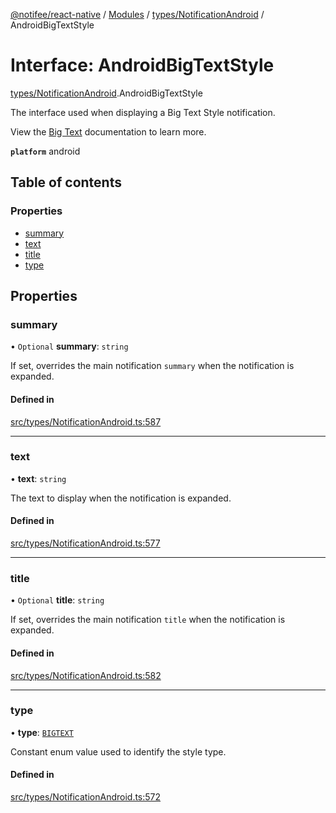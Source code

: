 [@notifee/react-native](../README.md) / [Modules](../modules.md) / [types/NotificationAndroid](../modules/types_NotificationAndroid.md) / AndroidBigTextStyle

# Interface: AndroidBigTextStyle

[types/NotificationAndroid](../modules/types_NotificationAndroid.md).AndroidBigTextStyle

The interface used when displaying a Big Text Style notification.

<Vimeo id="android-style-bigtext" caption="Android Big Text Style" />

View the [Big Text](/react-native/docs/android/styles#big-text) documentation to learn more.

**`platform`** android

## Table of contents

### Properties

- [summary](types_NotificationAndroid.AndroidBigTextStyle.md#summary)
- [text](types_NotificationAndroid.AndroidBigTextStyle.md#text)
- [title](types_NotificationAndroid.AndroidBigTextStyle.md#title)
- [type](types_NotificationAndroid.AndroidBigTextStyle.md#type)

## Properties

### summary

• `Optional` **summary**: `string`

If set, overrides the main notification `summary` when the notification is expanded.

#### Defined in

[src/types/NotificationAndroid.ts:587](https://github.com/notifee/react-native-notifee/blob/ee86b51/src/types/NotificationAndroid.ts#L587)

___

### text

• **text**: `string`

The text to display when the notification is expanded.

#### Defined in

[src/types/NotificationAndroid.ts:577](https://github.com/notifee/react-native-notifee/blob/ee86b51/src/types/NotificationAndroid.ts#L577)

___

### title

• `Optional` **title**: `string`

If set, overrides the main notification `title` when the notification is expanded.

#### Defined in

[src/types/NotificationAndroid.ts:582](https://github.com/notifee/react-native-notifee/blob/ee86b51/src/types/NotificationAndroid.ts#L582)

___

### type

• **type**: [`BIGTEXT`](../enums/types_NotificationAndroid.AndroidStyle.md#bigtext)

Constant enum value used to identify the style type.

#### Defined in

[src/types/NotificationAndroid.ts:572](https://github.com/notifee/react-native-notifee/blob/ee86b51/src/types/NotificationAndroid.ts#L572)
